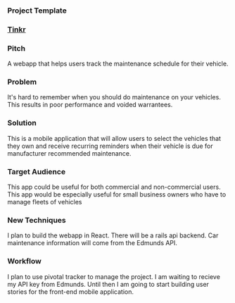 ### Project Template

### [Tinkr](https://github.com/NicholasJacques/Tinkr)

### Pitch

A webapp that helps users track the maintenance schedule for their vehicle.

### Problem

It's hard to remember when you should do maintenance on your vehicles. This results in poor performance and voided warrantees.

### Solution

This is a mobile application that will allow users to select the vehicles that they own and receive recurring reminders when their vehicle is due for manufacturer recommended maintenance.

### Target Audience

This app could be useful for both commercial and non-commercial users. This app would be especially useful for small business owners who have to manage fleets of vehicles

### New Techniques

I plan to build the webapp in React. There will be a rails api backend. Car maintenance information will come from the Edmunds API.

### Workflow

I plan to use pivotal tracker to manage the project. I am waiting to recieve my API key from Edmunds. Until then I am going to start building user stories for the front-end mobile application.